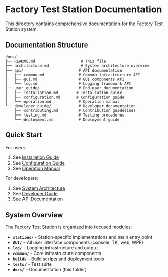 # Factory Test Station Documentation

This directory contains comprehensive documentation for the Factory Test Station system.

## Documentation Structure

```
docs/
├── README.md                    # This file
├── architecture.md              # System architecture overview
├── api/                        # API documentation
│   ├── common.md               # Common infrastructure API
│   ├── gui.md                  # GUI components API  
│   └── log.md                  # Logging framework API
├── user_guide/                 # End-user documentation
│   ├── installation.md        # Installation guide
│   ├── configuration.md       # Configuration guide
│   └── operation.md            # Operation manual
└── developer_guide/            # Developer documentation
    ├── contributing.md         # Contribution guidelines
    ├── testing.md              # Testing procedures
    └── deployment.md           # Deployment guide
```

## Quick Start

For users:
1. See [Installation Guide](user_guide/installation.md)
2. See [Configuration Guide](user_guide/configuration.md) 
3. See [Operation Manual](user_guide/operation.md)

For developers:
1. See [System Architecture](architecture.md)
2. See [Developer Guide](developer_guide/)
3. See [API Documentation](api/)

## System Overview

The Factory Test Station is organized into focused modules:

- **`stations/`** - Station-specific implementations and main entry point
- **`GUI/`** - All user interface components (console, TK, web, WPF)
- **`log/`** - Logging infrastructure and output
- **`common/`** - Core infrastructure components
- **`build/`** - Build scripts and deployment tools
- **`tests/`** - Test suite
- **`docs/`** - Documentation (this folder)